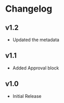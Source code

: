 # Changelog

## v1.2

- Updated the metadata

## v1.1

- Added Approval block

## v1.0

- Initial Release
